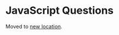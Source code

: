 # JavaScript Questions

Moved to [new location](https://www.frontendinterviewhandbook.com/javascript-questions/).

